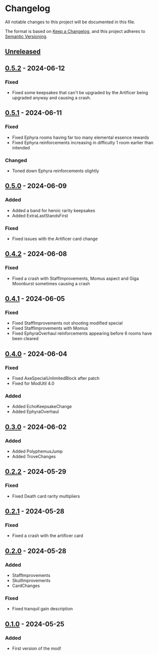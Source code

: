 # Changelog

All notable changes to this project will be documented in this file.

The format is based on [Keep a Changelog](https://keepachangelog.com/en/1.1.0/),
and this project adheres to [Semantic Versioning](https://semver.org/spec/v2.0.0.html).

## [Unreleased]

## [0.5.2] - 2024-06-12

### Fixed

- Fixed some keepsakes that can't be upgraded by the Artificer being upgraded anyway and causing a crash.

## [0.5.1] - 2024-06-11

### Fixed

- Fixed Ephyra rooms having far too many elemental essence rewards
- Fixed Ephyra reinforcements increasing in difficulty 1 room earlier than intended

### Changed

- Toned down Ephyra reinforcements slightly

## [0.5.0] - 2024-06-09

### Added

- Added a band for heroic rarity keepsakes
- Added ExtraLastStandsFirst

### Fixed

- Fixed issues with the Artificer card change

## [0.4.2] - 2024-06-08

### Fixed

- Fixed a crash with StaffImprovements, Momus aspect and Giga Moonburst sometimes causing a crash

## [0.4.1] - 2024-06-05

### Fixed

- Fixed StaffImprovements not shooting modified special
- Fixed StaffImprovements with Momus
- Fixed EphyraOverhaul reinforcements appearing before 6 rooms have been cleared

## [0.4.0] - 2024-06-04

### Fixed

- Fixed AxeSpecialUnlimitedBlock after patch
- Fixed for ModUtil 4.0

### Added

- Added EchoKeepsakeChange
- Added EphyraOverhaul

## [0.3.0] - 2024-06-02

### Added

- Added PolyphemusJump
- Added TroveChanges

## [0.2.2] - 2024-05-29

### Fixed

- Fixed Death card rarity multipliers

## [0.2.1] - 2024-05-28

### Fixed

- Fixed a crash with the artificer card

## [0.2.0] - 2024-05-28

### Added

- StaffImprovements
- SkullImprovements
- CardChanges

### Fixed

- Fixed tranquil gain description

## [0.1.0] - 2024-05-25

### Added

- First version of the mod!

[unreleased]: https://github.com/PonyWarrior/PonyAO/compare/0.5.2...HEAD
[0.5.2]: https://github.com/PonyWarrior/PonyAO/compare/0.5.1...0.5.2
[0.5.1]: https://github.com/PonyWarrior/PonyAO/compare/0.5.0...0.5.1
[0.5.0]: https://github.com/PonyWarrior/PonyAO/compare/0.4.2...0.5.0
[0.4.2]: https://github.com/PonyWarrior/PonyAO/compare/0.4.1...0.4.2
[0.4.1]: https://github.com/PonyWarrior/PonyAO/compare/0.4.0...0.4.1
[0.4.0]: https://github.com/PonyWarrior/PonyAO/compare/0.3.0...0.4.0
[0.3.0]: https://github.com/PonyWarrior/PonyAO/compare/0.2.2...0.3.0
[0.2.2]: https://github.com/PonyWarrior/PonyAO/compare/0.2.1...0.2.2
[0.2.1]: https://github.com/PonyWarrior/PonyAO/compare/0.2.0...0.2.1
[0.2.0]: https://github.com/PonyWarrior/PonyAO/compare/0.1.0...0.2.0
[0.1.0]: https://github.com/PonyWarrior/PonyAO/compare/d8fa0a8da1d88e9391bad80e391aaf05924800aa...0.1.0
